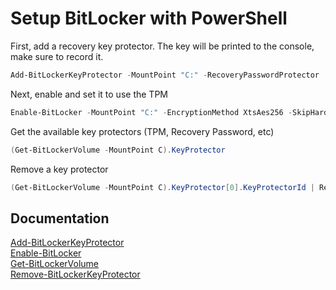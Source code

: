 # Setup BitLocker with PowerShell

First, add a recovery key protector. The key will be printed to the console, make sure to record it.

```PowerShell
Add-BitLockerKeyProtector -MountPoint "C:" -RecoveryPasswordProtector
```

Next, enable and set it to use the TPM

```PowerShell
Enable-BitLocker -MountPoint "C:" -EncryptionMethod XtsAes256 -SkipHardwareTest -TpmProtector
```

Get the available key protectors (TPM, Recovery Password, etc)

```PowerShell
(Get-BitLockerVolume -MountPoint C).KeyProtector
```

Remove a key protector

```PowerShell
(Get-BitLockerVolume -MountPoint C).KeyProtector[0].KeyProtectorId | Remove-BitLockerKeyProtector -MountPoint C
```

## Documentation

[Add-BitLockerKeyProtector](https://learn.microsoft.com/en-us/powershell/module/bitlocker/add-bitlockerkeyprotector)  
[Enable-BitLocker](https://learn.microsoft.com/en-us/powershell/module/bitlocker/enable-bitlocker)  
[Get-BitLockerVolume](https://learn.microsoft.com/en-us/powershell/module/bitlocker/get-bitlockervolume)  
[Remove-BitLockerKeyProtector](https://learn.microsoft.com/en-us/powershell/module/bitlocker/remove-bitlockerkeyprotector)
